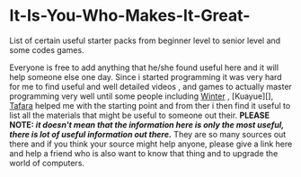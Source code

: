 # It-Is-You-Who-Makes-It-Great-
List of certain useful starter packs from beginner level to senior level and some codes games.

Everyone is free to add anything that he/she found useful here and it will help someone else one day.
Since i started programming it was very hard for me to find useful and well detailed videos , and games to actually master 
programming very well until some people including [Winter](https://github.com/Sierra007117) , [Kuayue][], [Tafara](https://github.com/TafaraLanka) helped me with the starting point and from ther i then find it useful to list all the materials that might be useful to someone out their. <b>PLEASE NOTE:<i> it doesn't mean that the information here is only the most useful, there is lot of useful information out there.</i></b> They are so many sources out there and if you think your source might help anyone, please give a link here  and help a friend who is also want to know that thing and to upgrade the world of computers. 